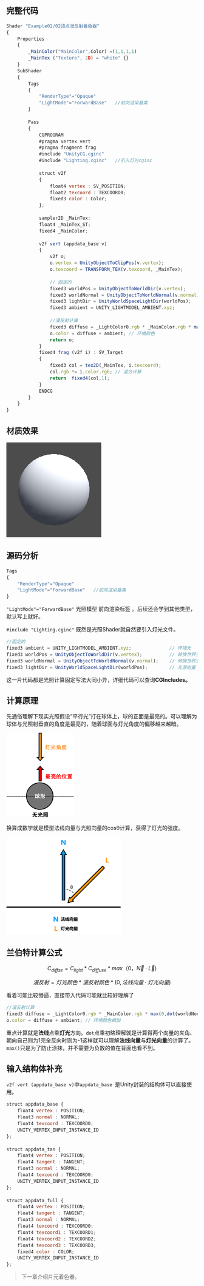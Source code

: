 ##  完整代码

```js
Shader "Example02/02顶点漫反射着色器"
{
    Properties
    {
        _MainColor("MainColor",Color) =(1,1,1,1)
        _MainTex ("Texture", 2D) = "white" {}
    }
    SubShader
    {
        Tags 
        {
            "RenderType"="Opaque"
            "LightMode"="ForwardBase"   //前向渲染基类
        }
        
        Pass
        {
            CGPROGRAM
            #pragma vertex vert
            #pragma fragment frag
            #include "UnityCG.cginc"
            #include "Lighting.cginc"   //引入灯光cginc
            
            struct v2f
            {
                float4 vertex : SV_POSITION;
                float2 texcoord : TEXCOORD0;
                fixed3 color : Color;
            };

            sampler2D _MainTex;
            float4 _MainTex_ST;
            fixed4 _MainColor;
            
            v2f vert (appdata_base v)
            {
                v2f o;
                o.vertex = UnityObjectToClipPos(v.vertex);
                o.texcoord = TRANSFORM_TEX(v.texcoord, _MainTex);
                
                // 固定的
                fixed3 worldPos = UnityObjectToWorldDir(v.vertex);          // 顶点 => 世界坐标
                fixed3 worldNormal = UnityObjectToWorldNormal(v.normal);    // 法线 => 世界坐标
                fixed3 lightDir = UnityWorldSpaceLightDir(worldPos);        // 光源向量
                fixed3 ambient = UNITY_LIGHTMODEL_AMBIENT.xyz;              // 环境光
                
                //漫反射计算
                fixed3 diffuse = _LightColor0.rgb * _MainColor.rgb * max(0,dot(worldNormal, lightDir));
                o.color = diffuse + ambient; // 环境颜色
                return o;
            }
            fixed4 frag (v2f i) : SV_Target
            {
                fixed3 col = tex2D(_MainTex, i.texcoord);
                col.rgb *= i.color.rgb; // 混合计算
                return  fixed4(col,1);
            }
            ENDCG
        }
    }
}
```

## 材质效果

![](img/02顶点漫反射着色器.png)

## 源码分析

```js
Tags 
{
    "RenderType"="Opaque"
    "LightMode"="ForwardBase"   //前向渲染基类
}
```

``"LightMode"="ForwardBase"`` 光照模型 前向渲染标签 。后续还会学到其他类型，默认写上就好。

``#include "Lighting.cginc"`` 既然是光照Shader就自然要引入灯光文件。

```js
//固定的
fixed3 ambient = UNITY_LIGHTMODEL_AMBIENT.xyz;              // 环境光
fixed3 worldPos = UnityObjectToWorldDir(v.vertex);          // 转换世界空间
fixed3 worldNormal = UnityObjectToWorldNormal(v.normal);    // 转换世界空间
fixed3 lightDir = UnityWorldSpaceLightDir(worldPos);        // 光源向量
```

这一片代码都是光照计算固定写法大同小异，详细代码可以查询**CGIncludes。**

## 计算原理

先通俗理解下现实光照假设“平行光”打在球体上，球的正面是最亮的。可以理解为球体与光照射垂直的角度是最亮的，随着球面与灯光角度的偏移越来越暗。

![](img/未命名文件-1609316019680.png)

换算成数学就是模型法线向量与光照向量的cosθ计算，获得了灯光的强度。

![](img/未命名文件-1609305022170.png)

## 兰伯特计算公式

$$
C_{diffse}=C_{light}*C_{diffuse} * max（0，\vec{N}·\vec{L})
$$

$$
漫反射=灯光颜色*漫反射颜色*(0,法线向量·灯光向量)
$$

看着可能比较懵逼，直接带入代码可能就比较好理解了

```js
//漫反射计算
fixed3 diffuse = _LightColor0.rgb * _MainColor.rgb * max(0,dot(worldNormal, lightDir));
o.color = diffuse + ambient; // 环境颜色相加
```

重点计算就是**法线**点乘**灯光**方向。``dot``点乘初略理解就是计算得两个向量的夹角、朝向自己则为1完全反向时则为-1这样就可以理解**法线向量**与**灯光向量**的计算了。``max()``只是为了防止涂抹，并不需要为负数的值在背面也看不到。

## 输入结构体补充

```v2f vert (appdata_base v)```中``appdata_base ``是Unity封装的结构体可以直接使用。

```js
struct appdata_base {
    float4 vertex : POSITION;
    float3 normal : NORMAL;
    float4 texcoord : TEXCOORD0;
    UNITY_VERTEX_INPUT_INSTANCE_ID
};

struct appdata_tan {
    float4 vertex : POSITION;
    float4 tangent : TANGENT;
    float3 normal : NORMAL;
    float4 texcoord : TEXCOORD0;
    UNITY_VERTEX_INPUT_INSTANCE_ID
};

struct appdata_full {
    float4 vertex : POSITION;
    float4 tangent : TANGENT;
    float3 normal : NORMAL;
    float4 texcoord : TEXCOORD0;
    float4 texcoord1 : TEXCOORD1;
    float4 texcoord2 : TEXCOORD2;
    float4 texcoord3 : TEXCOORD3;
    fixed4 color : COLOR;
    UNITY_VERTEX_INPUT_INSTANCE_ID
};
```

> 下一章介绍片元着色器。